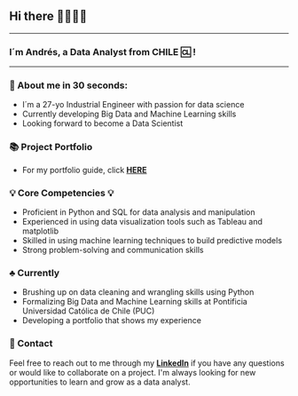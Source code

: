 ## Hi there 👋🏻‍:man_technologist:
---
### I´m Andrés, a Data Analyst from CHILE :cl: !
---
### :dart: About me in 30 seconds:
* I´m a 27-yo Industrial Engineer with passion for data science
* Currently developing Big Data and Machine Learning skills
* Looking forward to become a Data Scientist

### :books: Project Portfolio
* For my portfolio guide, click [**HERE**](https://github.com/andresgodoy95/Portfolio-guide/blob/main/README.md)

### :bulb: Core Competencies :bulb:
* Proficient in Python and SQL for data analysis and manipulation
* Experienced in using data visualization tools such as Tableau and matplotlib
* Skilled in using machine learning techniques to build predictive models
* Strong problem-solving and communication skills

### :clubs: Currently
* Brushing up on data cleaning and wrangling skills using Python
* Formalizing Big Data and Machine Learning skills at Pontificia Universidad Católica de Chile (PUC)
* Developing a portfolio that shows my experience

### :envelope_with_arrow: Contact
Feel free to reach out to me through my [**LinkedIn**](https://www.linkedin.com/in/andr%C3%A9s-godoy-araya/) if you have any questions or would like to collaborate on a project. I'm always looking for new opportunities to learn and grow as a data analyst.


<!--
**andresgodoy95/andresgodoy95** is a ✨ _special_ ✨ repository because its `README.md` (this file) appears on your GitHub profile.

Here are some ideas to get you started:

- 🔭 I’m currently working on ...
- 🌱 I’m currently learning ...
- 👯 I’m looking to collaborate on ...
- 🤔 I’m looking for help with ...
- 💬 Ask me about ...
- 📫 How to reach me: ...
- 😄 Pronouns: ...
- ⚡ Fun fact: ...
-->
